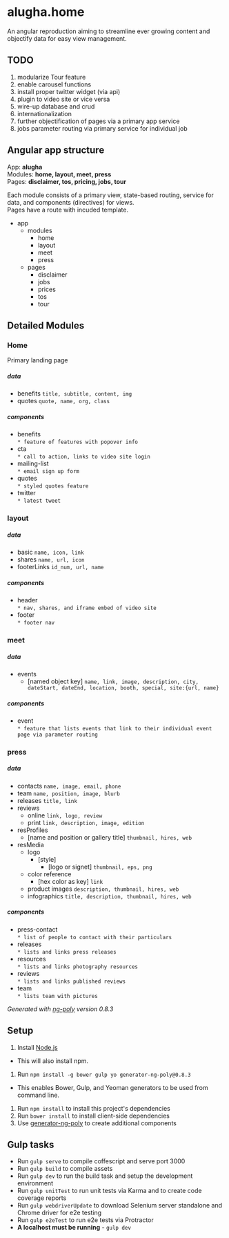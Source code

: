 # alugha.home 
An angular reproduction aiming to streamline ever growing content and objectify data for easy view management.

## TODO
1. modularize Tour feature
2. enable carousel functions
3. install proper twitter widget (via api)
4. plugin to video site or vice versa
5. wire-up database and crud
6. internationalization
7. further objectification of pages via a primary app service
8. jobs parameter routing via primary service for individual job 

 ## Angular app structure
App: **alugha**   
Modules: **home, layout, meet, press**  
Pages: **disclaimer, tos, pricing, jobs, tour**  

Each module consists of a primary view, state-based routing, service for data, and components (directives) for views.   
Pages have a route with incuded template.
- app  
    - modules
        - home
        - layout
        - meet
        - press
    - pages
        - disclaimer
        - jobs
        - prices
        - tos
        - tour
 
## Detailed Modules
### Home
Primary landing page
##### data
 - benefits `title, subtitle, content, img`
 - quotes `quote, name, org, class`
##### components
 - benefits  
 `* feature of features with popover info `
 - cta  
 `* call to action, links to video site login`
 - mailing-list  
 `* email sign up form`
 - quotes  
 `* styled quotes feature`
 - twitter  
 `* latest tweet`
### layout
##### data
 - basic `name, icon, link`
 - shares `name, url, icon`
 - footerLinks `id_num, url, name`
##### components
 - header  
 `* nav, shares, and iframe embed of video site`
 - footer  
 `* footer nav`  
     
### meet
##### data
 - events   
   - [named object key] ` name, link, image, description, city, dateStart, dateEnd, location, booth, special, site:{url, name} `       
##### components
 - event  
 `* feature that lists events that link to their individual event page via parameter routing`
### press
##### data
 - contacts `name, image, email, phone`
 - team `name, position, image, blurb`
 - releases `title, link`
 - reviews
    - online `link, logo, review`
    - print `link, description, image, edition`
 - resProfiles
    - [name and position or gallery title] `thumbnail, hires, web`
 - resMedia
    - logo
        - [style]
            - [logo or signet] `thumbnail, eps, png`
    - color reference
        - [hex color as key] `link`
    - product images `description, thumbnail, hires, web`
    - infographics `title, description, thumbnail, hires, web`
##### components
 - press-contact  
 `* list of people to contact with their particulars`
 - releases  
 `* lists and links press releases`
 - resources  
 `* lists and links photography resources`
 - reviews  
 `* lists and links published reviews`
 - team  
 `* lists team with pictures`

*Generated with [ng-poly](https://github.com/dustinspecker/generator-ng-poly/tree/v0.8.3) version 0.8.3*

## Setup
1. Install [Node.js](http://nodejs.org/)
 - This will also install npm.
1. Run `npm install -g bower gulp yo generator-ng-poly@0.8.3`
 - This enables Bower, Gulp, and Yeoman generators to be used from command line.
1. Run `npm install` to install this project's dependencies
1. Run `bower install` to install client-side dependencies
1. Use [generator-ng-poly](https://github.com/dustinspecker/generator-ng-poly) to create additional components

## Gulp tasks
- Run `gulp serve` to compile coffescript and serve port 3000
- Run `gulp build` to compile assets
- Run `gulp dev` to run the build task and setup the development environment
- Run `gulp unitTest` to run unit tests via Karma and to create code coverage reports
- Run `gulp webdriverUpdate` to download Selenium server standalone and Chrome driver for e2e testing
- Run `gulp e2eTest` to run e2e tests via Protractor
 - **A localhost must be running** - `gulp dev`